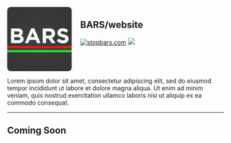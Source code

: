 <img width="150" height="150" align="left" style="float: left; margin: 0 20px 0 0;" alt="BARS Logo" src="https://github.com/stopbars/Website/blob/init/public/docs/assets/BARS.png?raw=true" />

## **BARS/website**

[![stopbars.com](https://img.shields.io/badge/stopbars.com-gray?style=flat&logoColor=white)](https://stopbars.com) [![](https://img.shields.io/github/issues/stopbars/Website)](https://github.com/stopbars/Website/issues)

<div style="clear: both;"></div>

Lorem ipsum dolor sit amet, consectetur adipiscing elit, sed do eiusmod tempor incididunt ut labore et dolore magna aliqua. Ut enim ad minim veniam, quis nostrud exercitation ullamco laboris nisi ut aliquip ex ea commodo consequat. 

---

## Coming Soon

